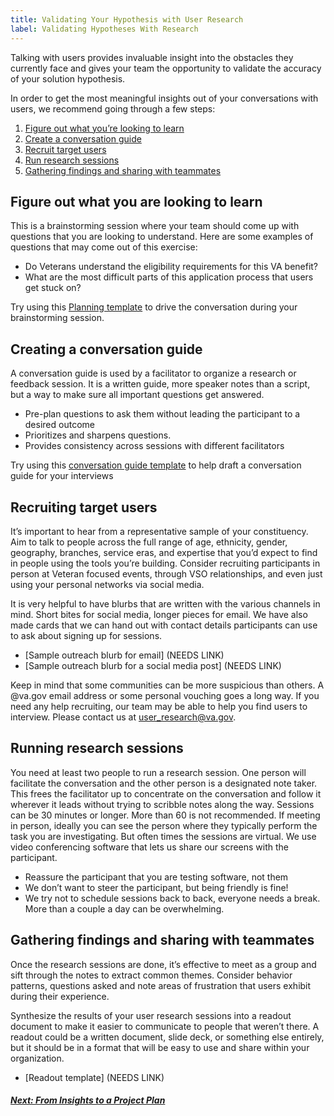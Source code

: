 ```yaml
---
title: Validating Your Hypothesis with User Research
label: Validating Hypotheses With Research
---
```

Talking with users provides invaluable insight into the obstacles they currently face and gives your team the opportunity to validate the accuracy of your solution hypothesis.

In order to get the most meaningful insights out of your conversations with users, we recommend going through a few steps:
1. [Figure out what you’re looking to learn](#figure-out-what-you-are-looking-to-learn)
2. [Create a conversation guide](#creating-a-conversation-guide)
3. [Recruit target users](#recruiting-target-users)
4. [Run research sessions](#running-research-sessions)
5. [Gathering findings and sharing with teammates](#gathering-findings-and-sharing-with-teammates)


## Figure out what you are looking to learn
This is a brainstorming session where your team should come up with questions that you are looking to understand. Here are some examples of questions that may come out of this exercise:
- Do Veterans understand the eligibility requirements for this VA benefit?
- What are the most difficult parts of this application process that users get stuck on?

Try using this [Planning template](/docs/resources/templates/planning-template) to drive the conversation during your brainstorming session.


## Creating a conversation guide
A conversation guide is used by a facilitator to organize a research or feedback session. It is a written guide, more speaker notes than a script, but a way to make sure all important questions get answered.
- Pre-plan questions to ask them without leading the participant to a desired outcome
- Prioritizes and sharpens questions.
- Provides consistency across sessions with different facilitators

Try using this [conversation guide template](/docs/resources/templates/conversation-guide) to help draft a conversation guide for your interviews


## Recruiting target users
It’s important to hear from a representative sample of your constituency. Aim to talk to people across the full range of age, ethnicity, gender, geography, branches, service eras, and expertise that you’d expect to find in people using the tools you’re building. Consider recruiting participants in person at Veteran focused events, through VSO relationships, and even just using your personal networks via social media.

It is very helpful to have blurbs that are written with the various channels in mind. Short bites for social media, longer pieces for email. We have also made cards that we can hand out with contact details participants can use to ask about signing up for sessions.
- [Sample outreach blurb for email] (NEEDS LINK)
- [Sample outreach blurb for a social media post] (NEEDS LINK)

Keep in mind that some communities can be more suspicious than others. A @va.gov email address or some personal vouching goes a long way. If you need any help recruiting, our team may be able to help you find users to interview. Please contact us at user_research@va.gov.


## Running research sessions
You need at least two people to run a research session. One person will facilitate the conversation and the other person is a designated note taker. This frees the facilitator up to concentrate on the conversation and follow it wherever it leads without trying to scribble notes along the way. Sessions can be 30 minutes or longer. More than 60 is not recommended. If meeting in person, ideally you can see the person where they typically perform the task you are investigating. But often times the sessions are virtual. We use video conferencing software that lets us share our screens with the participant.
- Reassure the participant that you are testing software, not them
- We don’t want to steer the participant, but being friendly is fine!
- We try not to schedule sessions back to back, everyone needs a break. More than a couple a day can be overwhelming.


## Gathering findings and sharing with teammates
Once the research sessions are done, it’s effective to meet as a group and sift through the notes to extract common themes. Consider behavior patterns, questions asked and note areas of frustration that users exhibit during their experience.

Synthesize the results of your user research sessions into a readout document to make it easier to communicate to people that weren’t there. A readout could be a written document, slide deck, or something else entirely, but it should be in a format that will be easy to use and share within your organization.
- [Readout template] (NEEDS LINK)

<!-- Next Button -->
<a href='./from-insights-to-a-project-plan'><div class="next-button"><h5 class="next-text">Next: From Insights to a Project Plan</h5></div></a>
